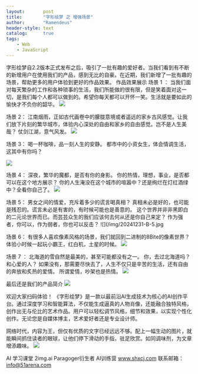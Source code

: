 ```yaml
---
layout:       post
title:        "字形绘梦 之 增强场景"
author:       "Ramendeus"
header-style: text
catalog:      true
tags:
    - Web
    - JavaScript
---
```


字形绘梦自2.2版本正式发布之后，吸引了一批有趣的爱好者。当我们看到有不断的新增用户在使用我们的产品，感到无比的自豪。在近期，我们新增了一批有趣的场景，帮助更多的用户体验到更好的作品效果。
作品效果展示
场景 1 ：
当我们面对每天繁杂的工作和各种琐事的生活，我们所能做的很有限，但是笑着面对这一切，是我们每个人都可以做到的。希望你每天都可以开怀一笑。生活就是要如此的愉快才不负你的韶华。
![](/img/20241231-B-1.png)

场景 2：
江南烟雨，正如古代画卷中的朦胧意境或者遥远的家乡古风感觉。让我们放下片刻的繁华城市，体验内心深处的自由和家乡的自由感觉。岂不是人生美哉？
仗剑江湖，意气风发。
![](/img/20241231-B-2.png)

场景 3：
喝一杯咖啡，品一刻人生的安静。
都市中的小资女生，体会情调生活，这其中有你吗？

![](/img/20241231-B-3.jpg)

场景 4：
深夜，繁华的魔都，是否有你的身影。
你的热情，理想，事业，是否都可以在这个地方展示？
你的人生淹没在这个城市的喧嚣中？还是绚烂在灯红酒绿中？全看你自己了。
![](/img/20241231-B-4.jpg)

场景 5：
男女之间的情爱，充斥着多少的谎言喝真相？
真相未必是好的，也可能是残忍的。谎言未必是有害的，有时候可能也是善意的。
这个世界并非非黑即白的二元论世界而已。而芸芸众生的我们应该何去何从还是你自己来定？
作为强者，你可以，作为弱者，你也可以反击？
![](/img/20241231-B-5.jpg

场景 6：
有很多人喜欢像素风格的场景，我们就回到二进制的8Bite的像素世界？
体验小时候一起玩小霸王，红白机，土星的时候。
![](/img/20241231-B-6.jpg)


场景 7 ：
北海道的雪自然是最美的，甚至可能都没有之一。
你，去过北海道吗？和心爱的人？
如果没有，那需要尽快去了，人生不仅只是辛苦的生活，还有自由的奔放和炙热的爱情。
所谓爱情，吵架也是热情。
![](/img/20241231-B-7.jpg)

最后还是我们的产品简介
![](/img/20241231-B-8.png)
 
欢迎大家扫码体验！
《字形绘梦》是一款以最前沿AI生成技术为核心的AI创作平台。通过深度学习和智能算法，不仅能生成逼真的人物肖像，还能融合独特风格，创作出无与伦比的艺术作品。用户可以轻松调节风格，细节和效果，以实现个性化创作。无论您是自媒体博主，艺术爱好者还是专业设计师。
 
网络时代，内容为王，但仅有优质的文字已经远远不够。配上一幅生动的图片，就能瞬间抓住读者的眼球，让他们停下滑动的手指，驻足欣赏。如同调味剂，为文章增添趣味。
![](/img/20241231-B-9.png)



AI 学习课堂 2img.ai
Paragoger衍生者 AI训练营 www.shxcj.com
联系邮箱：info@51arena.com